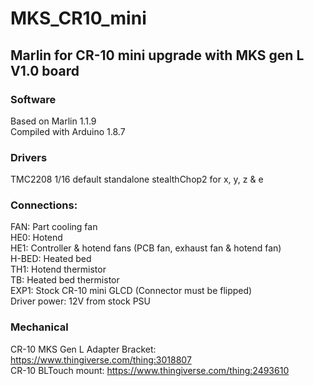 # MKS_CR10_mini
## Marlin for CR-10 mini upgrade with MKS gen L V1.0 board

### Software
Based on Marlin 1.1.9  
Compiled with Arduino 1.8.7  

### Drivers
TMC2208 1/16 default standalone stealthChop2 for x, y, z & e  

### Connections:
FAN: Part cooling fan  
HE0: Hotend  
HE1: Controller & hotend fans (PCB fan, exhaust fan & hotend fan)  
H-BED: Heated bed  
TH1: Hotend thermistor  
TB: Heated bed thermistor  
EXP1: Stock CR-10 mini GLCD (Connector must be flipped)  
Driver power: 12V from stock PSU  

### Mechanical
CR-10 MKS Gen L Adapter Bracket: https://www.thingiverse.com/thing:3018807  
CR-10 BLTouch mount: https://www.thingiverse.com/thing:2493610  
